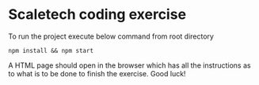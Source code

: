 # Scaletech coding exercise

To run the project execute below command from root directory

```
npm install && npm start
```

A HTML page should open in the browser which has all the instructions as to what is to be done to finish the exercise. Good luck!